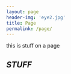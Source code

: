 ```yaml
---
layout: page
header-img: 'eye2.jpg'
title: Page
permalink: /page/
---
```



this is stuff on a page

## *STUFF*
